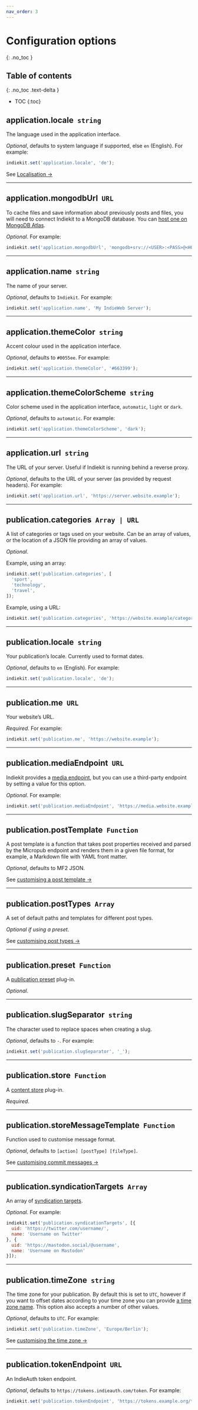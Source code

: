 ```yaml
---
nav_order: 3
---
```


# Configuration options
{: .no_toc }

## Table of contents
{: .no_toc .text-delta }

* TOC
{:toc}

## application.locale `string`

The language used in the application interface.

*Optional*, defaults to system language if supported, else `en` (English). For example:

```js
indiekit.set('application.locale', 'de');
```

See [Localisation →](customisation/localisation.md)

***

## application.mongodbUrl `URL`

To cache files and save information about previously posts and files, you will need to connect Indiekit to a MongoDB database. You can [host one on MongoDB Atlas](https://www.mongodb.com/cloud/atlas).

*Optional*. For example:

```js
indiekit.set('application.mongodbUrl', 'mongodb+srv://<USER>:<PASS>@<HOST>/<DATABASE>');
```

***

## application.name `string`

The name of your server.

*Optional*, defaults to `Indiekit`. For example:

```js
indiekit.set('application.name', 'My IndieWeb Server');
```

***

## application.themeColor `string`

Accent colour used in the application interface.

*Optional*, defaults to `#0055ee`. For example:

```js
indiekit.set('application.themeColor', '#663399');
```

***

## application.themeColorScheme `string`

Color scheme used in the application interface, `automatic`, `light` or `dark`.

*Optional*, defaults to `automatic`. For example:

```js
indiekit.set('application.themeColorScheme', 'dark');
```

***

## application.url `string`

The URL of your server. Useful if Indiekit is running behind a reverse proxy.

*Optional*, defaults to the URL of your server (as provided by request headers). For example:

```js
indiekit.set('application.url', 'https://server.website.example');
```

***

## publication.categories `Array | URL`

A list of categories or tags used on your website. Can be an array of values, or the location of a JSON file providing an array of values.

*Optional*.

Example, using an array:

```js
indiekit.set('publication.categories', [
  'sport',
  'technology',
  'travel',
]);
```

Example, using a URL:

```js
indiekit.set('publication.categories', 'https://website.example/categories.json');
```

***

## publication.locale `string`

Your publication’s locale. Currently used to format dates.

*Optional*, defaults to `en` (English). For example:

```js
indiekit.set('publication.locale', 'de');
```

***

## publication.me `URL`

Your website’s URL.

*Required*. For example:

```js
indiekit.set('publication.me', 'https://website.example');
```

***

## publication.mediaEndpoint `URL`

Indiekit provides a [media endpoint](https://micropub.spec.indieweb.org/#media-endpoint), but you can use a third-party endpoint by setting a value for this option.

*Optional*. For example:

```js
indiekit.set('publication.mediaEndpoint', 'https://media.website.example');
```

***

## publication.postTemplate `Function`

A post template is a function that takes post properties received and parsed by the Micropub endpoint and renders them in a given file format, for example, a Markdown file with YAML front matter.

*Optional*, defaults to MF2 JSON.

See [customising a post template →](customisation/post-template.md)

***

## publication.postTypes `Array`

A set of default paths and templates for different post types.

*Optional if using a preset*.

See [customising post types →](customisation/post-types.md)

***

## publication.preset `Function`

A [publication preset](plug-ins.md#publication-presets) plug-in.

*Optional*.

***

## publication.slugSeparator `string`

The character used to replace spaces when creating a slug.

*Optional*, defaults to `-`. For example:

```js
indiekit.set('publication.slugSeparator', '_');
```

***

## publication.store `Function`

A [content store](plug-ins.md#content-stores) plug-in.

*Required*.

***

## publication.storeMessageTemplate `Function`

Function used to customise message format.

*Optional*, defaults to `[action] [postType] [fileType]`.

See [customising commit messages →](customisation/commit-messages.md)

***

## publication.syndicationTargets `Array`

An array of [syndication targets](https://micropub.spec.indieweb.org/#syndication-targets).

*Optional*. For example:

```js
indiekit.set('publication.syndicationTargets', [{
  uid: 'https://twitter.com/username/',
  name: 'Username on Twitter'
}, {
  uid: 'https://mastodon.social/@username',
  name: 'Username on Mastodon'
}]);
```

***

## publication.timeZone `string`

The time zone for your publication. By default this is set to `UTC`, however if you want to offset dates according to your time zone you can provide [a time zone name](https://en.wikipedia.org/wiki/List_of_tz_database_time_zones). This option also accepts a number of other values.

*Optional*, defaults to `UTC`. For example:

```js
indiekit.set('publication.timeZone', 'Europe/Berlin');
```

See [customising the time zone →](customisation/time-zone.md)

***

## publication.tokenEndpoint `URL`

An IndieAuth token endpoint.

*Optional*, defaults to `https://tokens.indieauth.com/token`. For example:

```js
indiekit.set('publication.tokenEndpoint', 'https://tokens.example.org/token');
```
